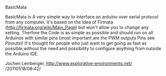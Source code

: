 BasicMata

BasicMata is A very simple way to interface an arduino over serial protocol from any computer. It's based on the Idea of Firmata (http://firmata.org/wiki/Main_Page) but won't allow you to change any setting. Therfore the Code is as simple as possible and should run on all Arduinos with similar pins (most important are the PWM outputs Pins see Pinouts)! It's thought for people who just want to get going as fast as possible,without the need and possibility to configure anything from outside the Arduino IDE.

Jochen Leinberger, http://www.explorative-environments.net/
/20110518/08:42/
